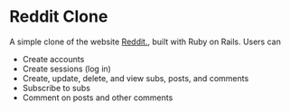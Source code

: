 # Reddit Clone

A simple clone of the website [Reddit.](http://www.reddit.com/), built with
Ruby on Rails. Users can

* Create accounts
* Create sessions (log in)
* Create, update, delete, and view subs, posts, and comments
* Subscribe to subs
* Comment on posts and other comments
